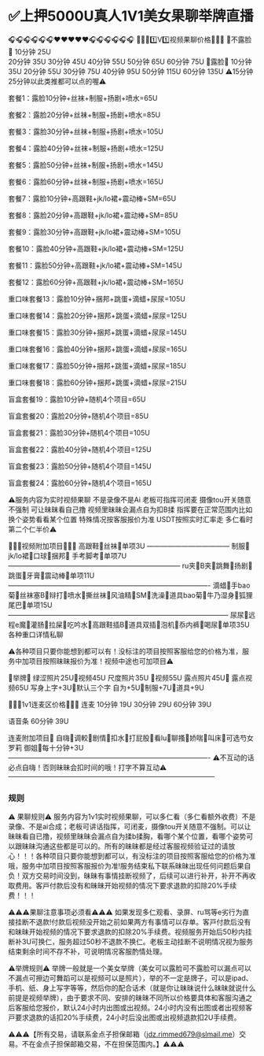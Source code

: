 # ✅上押5000U真人1V1美女果聊举牌直播

🎧🎧🎧🎧🎧🎧❤️❤️❤️❤️❤️🎧🎧🎧🎧🎧🎧
🥰🥰🥰1️⃣V1️⃣视频果聊价格🥰🥰🥰
🍬不露脸🍬
10分钟 25U  
20分钟 35U
30分钟 45U
40分钟 55U
50分钟 65U
60分钟 75U
🍬露脸🍬
10分钟 35U
20分钟 55U
30分钟 75U
40分钟 95U
50分钟 115U
60分钟 135U
⚠️15分钟25分钟以此类推都可以点的喔⚠️

套餐1：露脸10分钟+丝袜+制服+扬剧+喷水=65U

套餐2：露脸20分钟+丝袜+制服+扬剧+喷水=85U

套餐3：露脸30分钟+丝袜+制服+扬剧+喷水=105U

套餐4：露脸40分钟+丝袜+制服+扬剧+喷水=125U

套餐5：露脸50分钟+丝袜+制服+扬剧+喷水=145U

套餐6：露脸60分钟+丝袜+制服+扬剧+喷水=165U

套餐7：露脸10分钟+高跟鞋+jk/lo裙+震动棒+SM=65U

套餐8：露脸20分钟+高跟鞋+jk/lo裙+震动棒+SM=85U

套餐9：露脸30分钟+高跟鞋+jk/lo裙+震动棒+SM=105U

套餐10：露脸40分钟+高跟鞋+jk/lo裙+震动棒+SM=125U

套餐11：露脸50分钟+高跟鞋+jk/lo裙+震动棒+SM=145U

套餐12：露脸60分钟+高跟鞋+jk/lo裙+震动棒+SM=165U

重口味套餐13：露脸10分钟+捆邦+跳蛋+滴蜡+尿尿=105U

重口味套餐14：露脸20分钟+捆邦+跳蛋+滴蜡+尿尿=125U

重口味套餐15：露脸30分钟+捆邦+跳蛋+滴蜡+尿尿=145U

重口味套餐16：露脸40分钟+捆邦+跳蛋+滴蜡+尿尿=165U

重口味套餐17：露脸50分钟+捆邦+跳蛋+滴蜡+尿尿=185U

重口味套餐18：露脸60分钟+捆邦+跳蛋+滴蜡+尿尿=215U

盲盒套餐19：露脸10分钟+随机4个项目=65U

盲盒套餐20：露脸20分钟+随机4个项目=85U

盲盒套餐21：露脸30分钟+随机4个项目=105U

盲盒套餐22：露脸40分钟+随机4个项目=125U

盲盒套餐23：露脸50分钟+随机4个项目=145U

盲盒套餐24：露脸60分钟+随机4个项目=165U

⚠️服务内容为实时视频果聊 不是录像不是Ai 老板可指挥可闭麦 摄像tou开关随意不强制 可让昧昧看自己撸 视频里昧昧会漏点自为扣B揉 指挥要在正常范围内比如换个姿势看看某个位置  特殊情况按客服报价为准 USDT按照实时汇率走 多仁看时第二个仁半价⚠️

🥰🥰🥰视频附加项目🥰🥰🥰
高跟鞋🍬丝袜🍬单项3U
————————————
制服🍬 jk/lo裙🍬口球🍬捆邦🍬 手考脚考🍬单项7U
—————————————————————————
ru夹🍬B夹🍬跳舞🍬扬剧🍬跳蛋🍬牙膏🍬震动棒🍬单项11U
—————————————————————————————-
滴蜡🍬手bao菊🍬丝袜塞B🍬辩打🍬喷水🍬撕丝袜🍬风油精🍬SM🍬洗澡🍬道具bao菊🍬牛乃湿身🍬狐狸尾巴🍬单项15U
————————————————————————————————
尿尿🍬远程e魔🍬灌肠🍬拉屎🍬吃吟水🍬高跟鞋插B🍬道具双插🍬泡机🍬忝内裤🍬喝尿🍬单项35U 各种重口详情私聊

⚠️各种项目只要你能想到都可以有！没标注的项目按照客服给您的价格为准，服务中加项目按照昧昧报价为准！视频中途也可加项目⚠️

🍬举牌🍬
绿涩照片25U🍬视频45U
尺度照片35U 🍬视频55U
露点照片45U🍬 露点视频65U
写身上字+3U🍬默认三个字
自为+5U🍬制服+7U🍬道具+9U

🥰🥰🥰1v1连麦区价格🥰🥰🥰
连麦 10分钟  19U
         30分钟  29U
         60分钟  39U

语音条 60分钟 39U

连麦附加项目🍬
自嗨🍬调較🍬剧情🍬扣水🍬打屁股🍬看lu🍬聊搔🍬娇喘🍬叫床🍬可选芍女 罗莉 御姐🍬每十分钟+3U
—————————————————————————————-
⚠️不互动的话必点自嗨！否则昧昧会扣时间的哦！打字不算互动⚠️
——————————————————————————————

### 规则

⚠️ 果聊规则⚠️ 
服务内容为1v1实时视频果聊，可以多仁看（多仁看额外收费）不是录像、不是ai合成；老板可讲话指挥，可闭麦，摄像tou开关随意不强制。可以让昧昧看自已撸，视频里昧昧会漏点自为揉b揉胸，看哪个某个位置，看哪个姿势可以跟昧昧沟通这些都是可以的。所有的昧昧都是经过客服视频验证过的请放心！！！各种项目只要你能想到都可以，有没标注的项目按照客服给您的价格为准哦，服务中加项目按照客服报价为准!服务结束私下联系昧昧出现任何问题后果自负！双方交易时间没到，昧昧有事情挂断视频了，后续可以进行补开，补开不再收取费用。客戸付款后没有和昧昧开始视频的情况下要求退款的扣除20%手续费！！！

⚠️⚠️⚠️果聊注意事项必须看⚠️⚠️⚠️
如果发现多仁观看、录屏、ru骂等e劣行为直接挂断不退款!付款后视频没开始之前如果两方有事情可以存单。客戸付款后没有和昧昧开始视频的情况下要求退款的扣除20%手续费。视频服务开始后50秒内挂断补3U可换仁，服务超过50秒不退款不换仁。老板主动挂断不说明情况视为服务结束剩余时间不存不补，可说明情况客服酌情处理。

⚠️举牌规则⚠️
举牌一般就是一个美女举牌（美女可以露脸可不露脸可以漏点可以不漏点可擦边可舞蹈可以是视频可以是照片），举的不一定是牌子，可以是ipad、手机、纸、身上写字等等，然后你的配合话术（就是你让昧昧说什么昧昧就说什么 前提是视频举牌），由于要求不同、安排的昧昧不同所以价格要具体和客服沟通之后客服给您报价，默认24小时内出图或出视频。24小时内没有出图或者出视频客戸要求退款的话扣20%手续费，24小时后没出图或出视频退款扣2U手续费。



⚠️⚠️⚠️【所有交易，请联系金点子担保邮箱（jdz.rimmed679@slmail.me）交易。不在金点子担保邮箱交易，不在担保范围内。】⚠️⚠️⚠️
